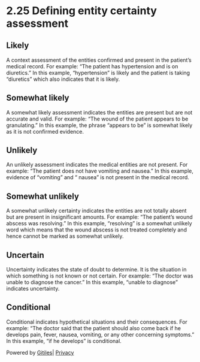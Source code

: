 <!DOCTYPE html><html lang="en"><head><meta charset="utf-8"><title>2.25 Defining entity certainty assessment</title><link rel="stylesheet" type="text/css" href="/+static/base.FgwOs7Bvh5E6-lzR-xJuUQ.cache.css"/><link rel="stylesheet" type="text/css" href="/+static/doc.aizEIcp0qpW8JIXIrCB9UQ.cache.css"/><link rel="stylesheet" type="text/css" href="/+static/prettify/prettify.AOMOBqJIPcDq491E2ExAAw.cache.css"/><!-- default customHeadTagPart --></head><body class="Site"><header class="Site-header "><div class="Header"><div class="Header-title"></div></div></header><div class="Site-content Site-Content--markdown"><div class="Container"><div class="doc"><h1><a class="h" name="2_25-Defining-entity-certainty-assessment" href="#2_25-Defining-entity-certainty-assessment"><span></span></a><a class="h" name="2_25-defining-entity-certainty-assessment" href="#2_25-defining-entity-certainty-assessment"><span></span></a>2.25 Defining entity certainty assessment</h1><h2><a class="h" name="Likely" href="#Likely"><span></span></a><a class="h" name="likely" href="#likely"><span></span></a>Likely</h2><p>A context assessment of the entities confirmed and present in the patient’s medical record. For example: “The patient has hypertension and is on diuretics.” In this example, “hypertension” is likely and the patient is taking “diuretics” which also indicates that it is likely.</p><h2><a class="h" name="Somewhat-likely" href="#Somewhat-likely"><span></span></a><a class="h" name="somewhat-likely" href="#somewhat-likely"><span></span></a>Somewhat likely</h2><p>A somewhat likely assessment indicates the entities are present but are not accurate and valid. For example: “The wound of the patient appears to be granulating.” In this example, the phrase “appears to be” is somewhat likely as it is not confirmed evidence.</p><h2><a class="h" name="Unlikely" href="#Unlikely"><span></span></a><a class="h" name="unlikely" href="#unlikely"><span></span></a>Unlikely</h2><p>An unlikely assessment indicates the medical entities are not present. For example: “The patient does not have vomiting and nausea.” In this example, evidence of “vomiting” and “ nausea” is not present in the medical record.</p><h2><a class="h" name="Somewhat-unlikely" href="#Somewhat-unlikely"><span></span></a><a class="h" name="somewhat-unlikely" href="#somewhat-unlikely"><span></span></a>Somewhat unlikely</h2><p>A somewhat unlikely certainty indicates the entities are not totally absent but are present in insignificant amounts. For example: “The patient’s wound abscess was resolving.” In this example, “resolving” is a somewhat unlikely word which means that the wound abscess is not treated completely and hence cannot be marked as somewhat unlikely.</p><h2><a class="h" name="Uncertain" href="#Uncertain"><span></span></a><a class="h" name="uncertain" href="#uncertain"><span></span></a>Uncertain</h2><p>Uncertainty indicates the state of doubt to determine. It is the situation in which something is not known or not certain. For example: “The doctor was unable to diagnose the cancer.” In this example, “unable to diagnose” indicates uncertainty.</p><h2><a class="h" name="Conditional" href="#Conditional"><span></span></a><a class="h" name="conditional" href="#conditional"><span></span></a>Conditional</h2><p>Conditional indicates hypothetical situations and their consequences. For example: “The doctor said that the patient should also come back if he develops pain, fever, nausea, vomiting, or any other concerning symptoms.” In this example, “if he develops” is conditional.</p></div></div></div><!-- default customFooter --><footer class="Site-footer"><div class="Footer"><span class="Footer-poweredBy">Powered by <a href="https://gerrit.googlesource.com/gitiles/">Gitiles</a>| <a href="https://policies.google.com/privacy">Privacy</a></span><div class="Footer-links"></div></div></footer></body></html>